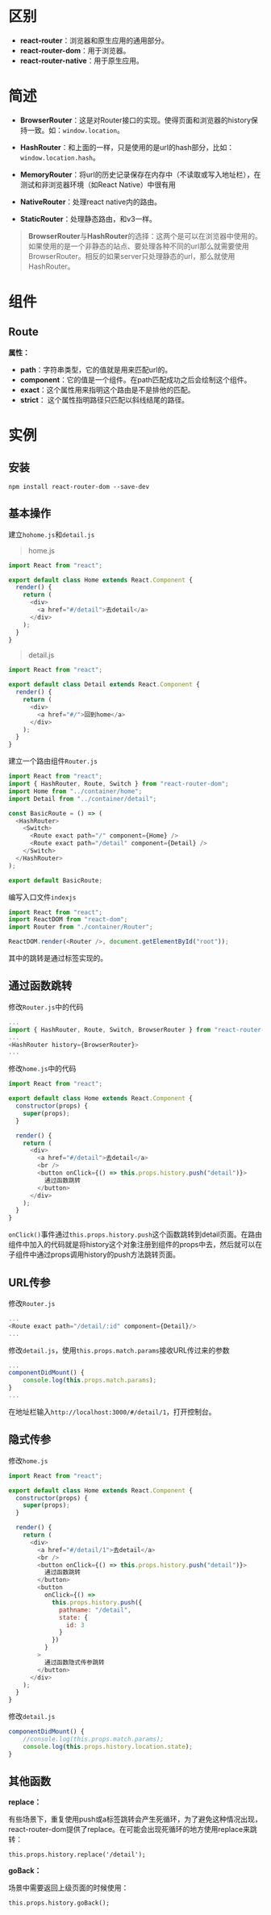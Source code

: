 # 区别

 - **react-router**：浏览器和原生应用的通用部分。
 - **react-router-dom**：用于浏览器。
 - **react-router-native**：用于原生应用。

# 简述

 - **BrowserRouter**：这是对Router接口的实现。使得页面和浏览器的history保持一致。如：`window.location`。

 - **HashRouter**：和上面的一样，只是使用的是url的hash部分，比如：`window.location.hash`。

 - **MemoryRouter**：将url的历史记录保存在内存中（不读取或写入地址栏），在测试和非浏览器环境（如React Native）中很有用

 - **NativeRouter**：处理react native内的路由。

 - **StaticRouter**：处理静态路由，和v3一样。

 > **BrowserRouter**与**HashRouter**的选择：这两个是可以在浏览器中使用的。如果使用的是一个非静态的站点、要处理各种不同的url那么就需要使用BrowserRouter。相反的如果server只处理静态的url，那么就使用HashRouter。

# 组件

## Route

**属性：**

 - **path**：字符串类型，它的值就是用来匹配url的。
 - **component**：它的值是一个组件。在path匹配成功之后会绘制这个组件。
 - **exact**：这个属性用来指明这个路由是不是排他的匹配。
 - **strict**： 这个属性指明路径只匹配以斜线结尾的路径。

# 实例

## 安装

`npm install react-router-dom --save-dev`

## 基本操作

建立`hohome.js`和`detail.js`

> home.js

```js
import React from "react";

export default class Home extends React.Component {
  render() {
    return (
      <div>
        <a href="#/detail">去detail</a>
      </div>
    );
  }
}
```

> detail.js

```js
import React from "react";

export default class Detail extends React.Component {
  render() {
    return (
      <div>
        <a href="#/">回到home</a>
      </div>
    );
  }
}
```

建立一个路由组件`Router.js`

```js
import React from "react";
import { HashRouter, Route, Switch } from "react-router-dom";
import Home from "../container/home";
import Detail from "../container/detail";

const BasicRoute = () => (
  <HashRouter>
    <Switch>
      <Route exact path="/" component={Home} />
      <Route exact path="/detail" component={Detail} />
    </Switch>
  </HashRouter>
);

export default BasicRoute;
```

编写入口文件`indexjs`

```js
import React from "react";
import ReactDOM from "react-dom";
import Router from "./container/Router";

ReactDOM.render(<Router />, document.getElementById("root"));
```

其中的跳转是通过标签实现的。

## 通过函数跳转

修改`Router.js`中的代码

```js
...
import { HashRouter, Route, Switch, BrowserRouter } from "react-router-dom";
...
<HashRouter history={BrowserRouter}>
...
```

修改`home.js`中的代码

```js
import React from "react";

export default class Home extends React.Component {
  constructor(props) {
    super(props);
  }

  render() {
    return (
      <div>
        <a href="#/detail">去detail</a>
        <br />
        <button onClick={() => this.props.history.push("detail")}>
          通过函数跳转
        </button>
      </div>
    );
  }
}
```

`onClick()`事件通过`this.props.history.push`这个函数跳转到detail页面。在路由组件中加入的代码就是将history这个对象注册到组件的props中去，然后就可以在子组件中通过props调用history的push方法跳转页面。

## URL传参

修改`Router.js`

```js
...
<Route exact path="/detail/:id" component={Detail}/>
...
```

修改`detail.js`，使用`this.props.match.params`接收URL传过来的参数

```js
...
componentDidMount() {
    console.log(this.props.match.params);
}
...
```

在地址栏输入`http://localhost:3000/#/detail/1`，打开控制台。

## 隐式传参

修改`home.js`

```js
import React from "react";

export default class Home extends React.Component {
  constructor(props) {
    super(props);
  }

  render() {
    return (
      <div>
        <a href="#/detail/1">去detail</a>
        <br />
        <button onClick={() => this.props.history.push("detail")}>
          通过函数跳转
        </button>
        <button
          onClick={() =>
            this.props.history.push({
              pathname: "/detail",
              state: {
                id: 3
              }
            })
          }
        >
          通过函数隐式传参跳转
        </button>
      </div>
    );
  }
}
```

修改`detail.js`

```js
componentDidMount() {
    //console.log(this.props.match.params);
    console.log(this.props.history.location.state);
}
```

## 其他函数

**replace：**

有些场景下，重复使用push或a标签跳转会产生死循环，为了避免这种情况出现，react-router-dom提供了replace。在可能会出现死循环的地方使用replace来跳转：

`this.props.history.replace('/detail');`

**goBack：**

场景中需要返回上级页面的时候使用：

`this.props.history.goBack();`